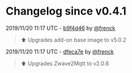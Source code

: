 # Changelog since v0.4.1

2019/11/20 11:17 UTC - [b9f4d46](https://github.com/hassio-addons/addon-zwave2mqtt/commit/b9f4d468119126e7c4dbc7eb2090c92ce035b71c) by [@frenck](https://github.com/frenck)
> :arrow_up: Upgrades add-on base image to v5.0.2 

2019/11/20 11:17 UTC - [dfeca7e](https://github.com/hassio-addons/addon-zwave2mqtt/commit/dfeca7eeb49ec8c4e2884c5452bd55aebb83de99) by [@frenck](https://github.com/frenck)
> :arrow_up: Upgrades Zwave2Mqtt to v2.0.6 

